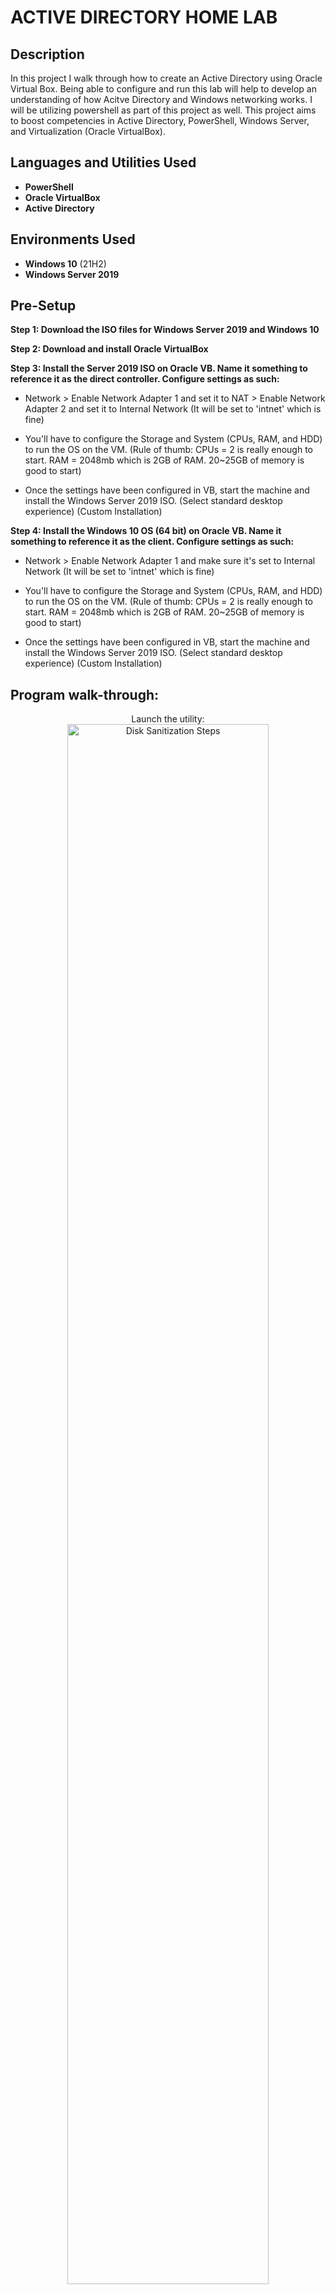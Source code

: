 <h1>ACTIVE DIRECTORY HOME LAB</h1>



<h2>Description</h2>
In this project I walk through how to create an Active Directory using Oracle Virtual Box. Being able to configure and run this lab will help to develop an understanding of how Acitve Directory and Windows networking works. I will be utilizing powershell as part of this project as well. This project aims to boost competencies in Active Directory, PowerShell, Windows Server, and Virtualization (Oracle VirtualBox).
<br />

<h2>Languages and Utilities Used</h2>

- <b>PowerShell</b> 
- <b>Oracle VirtualBox</b>
- <b>Active Directory</b>

<h2>Environments Used </h2>

- <b>Windows 10</b> (21H2)
- <b>Windows Server 2019</b>

<h2>Pre-Setup</h2>

<b>Step 1: Download the ISO files for Windows Server 2019 and Windows 10</b>

<b>Step 2: Download and install Oracle VirtualBox</b>

<b>Step 3: Install the Server 2019 ISO on Oracle VB. Name it something to reference it as the direct controller. Configure settings as such:</b>
 
 - Network > Enable Network Adapter 1 and set it to NAT > Enable Network Adapter 2 and set it to Internal Network (It will be set to 'intnet' which is fine)

 - You'll have to configure the Storage and System (CPUs, RAM, and HDD) to run the OS on the VM. (Rule of thumb: CPUs = 2 is really enough to start. RAM = 2048mb which is 2GB of RAM. 20~25GB of memory is good to start)

 - Once the settings have been configured in VB, start the machine and install the Windows Server 2019 ISO. (Select standard desktop experience) (Custom Installation)  
 
<b>Step 4: Install the Windows 10 OS (64 bit) on Oracle VB. Name it something to reference it as the client. Configure settings as such:</b>
  
 - Network > Enable Network Adapter 1 and make sure it's set to Internal Network (It will be set to 'intnet' which is fine)
  
 - You'll have to configure the Storage and System (CPUs, RAM, and HDD) to run the OS on the VM. (Rule of thumb: CPUs = 2 is really enough to start. RAM = 2048mb which is 2GB of RAM. 20~25GB of memory is good to start)

 - Once the settings have been configured in VB, start the machine and install the Windows Server 2019 ISO. (Select standard desktop experience) (Custom Installation)


<h2>Program walk-through:</h2>

<p align="center">
Launch the utility: <br/>
<img src="https://i.imgur.com/62TgaWL.png" height="80%" width="80%" alt="Disk Sanitization Steps"/>
<br />
<br />
Select the disk:  <br/>
<img src="https://i.imgur.com/tcTyMUE.png" height="80%" width="80%" alt="Disk Sanitization Steps"/>
<br />
<br />
Enter the number of passes: <br/>
<img src="https://i.imgur.com/nCIbXbg.png" height="80%" width="80%" alt="Disk Sanitization Steps"/>
<br />
<br />
Confirm your selection:  <br/>
<img src="https://i.imgur.com/cdFHBiU.png" height="80%" width="80%" alt="Disk Sanitization Steps"/>
<br />
<br />
Wait for process to complete (may take some time):  <br/>
<img src="https://i.imgur.com/JL945Ga.png" height="80%" width="80%" alt="Disk Sanitization Steps"/>
<br />
<br />
Sanitization complete:  <br/>
<img src="https://i.imgur.com/K71yaM2.png" height="80%" width="80%" alt="Disk Sanitization Steps"/>
<br />
<br />
Observe the wiped disk:  <br/>
<img src="https://i.imgur.com/AeZkvFQ.png" height="80%" width="80%" alt="Disk Sanitization Steps"/>
</p>

<!--
 ```diff
- text in red
+ text in green
! text in orange
# text in gray
@@ text in purple (and bold)@@
```
--!>
